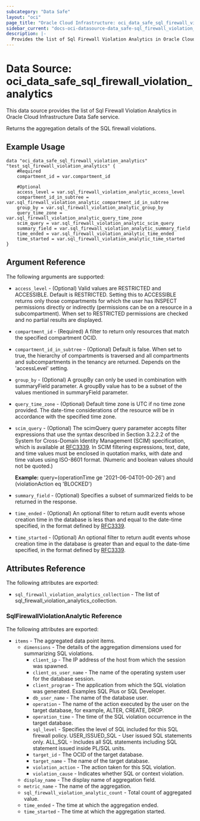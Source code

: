 ```yaml
---
subcategory: "Data Safe"
layout: "oci"
page_title: "Oracle Cloud Infrastructure: oci_data_safe_sql_firewall_violation_analytics"
sidebar_current: "docs-oci-datasource-data_safe-sql_firewall_violation_analytics"
description: |-
  Provides the list of Sql Firewall Violation Analytics in Oracle Cloud Infrastructure Data Safe service
---
```


# Data Source: oci_data_safe_sql_firewall_violation_analytics
This data source provides the list of Sql Firewall Violation Analytics in Oracle Cloud Infrastructure Data Safe service.

Returns the aggregation details of the SQL firewall violations.


## Example Usage

```hcl
data "oci_data_safe_sql_firewall_violation_analytics" "test_sql_firewall_violation_analytics" {
	#Required
	compartment_id = var.compartment_id

	#Optional
	access_level = var.sql_firewall_violation_analytic_access_level
	compartment_id_in_subtree = var.sql_firewall_violation_analytic_compartment_id_in_subtree
	group_by = var.sql_firewall_violation_analytic_group_by
	query_time_zone = var.sql_firewall_violation_analytic_query_time_zone
	scim_query = var.sql_firewall_violation_analytic_scim_query
	summary_field = var.sql_firewall_violation_analytic_summary_field
	time_ended = var.sql_firewall_violation_analytic_time_ended
	time_started = var.sql_firewall_violation_analytic_time_started
}
```

## Argument Reference

The following arguments are supported:

* `access_level` - (Optional) Valid values are RESTRICTED and ACCESSIBLE. Default is RESTRICTED. Setting this to ACCESSIBLE returns only those compartments for which the user has INSPECT permissions directly or indirectly (permissions can be on a resource in a subcompartment). When set to RESTRICTED permissions are checked and no partial results are displayed. 
* `compartment_id` - (Required) A filter to return only resources that match the specified compartment OCID.
* `compartment_id_in_subtree` - (Optional) Default is false. When set to true, the hierarchy of compartments is traversed and all compartments and subcompartments in the tenancy are returned. Depends on the 'accessLevel' setting. 
* `group_by` - (Optional) A groupBy can only be used in combination with summaryField parameter. A groupBy value has to be a subset of the values mentioned in summaryField parameter. 
* `query_time_zone` - (Optional) Default time zone is UTC if no time zone provided. The date-time considerations of the resource will be in accordance with the specified time zone. 
* `scim_query` - (Optional) The scimQuery query parameter accepts filter expressions that use the syntax described in Section 3.2.2.2 of the System for Cross-Domain Identity Management (SCIM) specification, which is available at [RFC3339](https://tools.ietf.org/html/draft-ietf-scim-api-12). In SCIM filtering expressions, text, date, and time values must be enclosed in quotation marks, with date and time values using ISO-8601 format. (Numeric and boolean values should not be quoted.)

	**Example:** query=(operationTime ge '2021-06-04T01-00-26') and (violationAction eq 'BLOCKED') 
* `summary_field` - (Optional) Specifies a subset of summarized fields to be returned in the response.
* `time_ended` - (Optional) An optional filter to return audit events whose creation time in the database is less than and equal to the date-time specified, in the format defined by [RFC3339](https://tools.ietf.org/html/rfc3339). 
* `time_started` - (Optional) An optional filter to return audit events whose creation time in the database is greater than and equal to the date-time specified, in the format defined by [RFC3339](https://tools.ietf.org/html/rfc3339). 


## Attributes Reference

The following attributes are exported:

* `sql_firewall_violation_analytics_collection` - The list of sql_firewall_violation_analytics_collection.

### SqlFirewallViolationAnalytic Reference

The following attributes are exported:

* `items` - The aggregated data point items.
	* `dimensions` - The details of the aggregation dimensions used for summarizing SQL violations.
		* `client_ip` - The IP address of the host from which the session was spawned.
		* `client_os_user_name` - The name of the operating system user for the database session.
		* `client_program` - The application from which the SQL violation was generated. Examples SQL Plus or SQL Developer.
		* `db_user_name` - The name of the database user.
		* `operation` - The name of the action executed by the user on the target database, for example, ALTER, CREATE, DROP.
		* `operation_time` - The time of the SQL violation occurrence in the target database.
		* `sql_level` - Specifies the level of SQL included for this SQL firewall policy. USER_ISSUED_SQL - User issued SQL statements only. ALL_SQL - Includes all SQL statements including SQL statement issued inside PL/SQL units. 
		* `target_id` - The OCID of the target database.
		* `target_name` - The name of the target database.
		* `violation_action` - The action taken for this SQL violation.
		* `violation_cause` - Indicates whether SQL or context violation.
	* `display_name` - The display name of aggregation field.
	* `metric_name` - The name of the aggregation.
	* `sql_firewall_violation_analytic_count` - Total count of aggregated value.
	* `time_ended` - The time at which the aggregation ended.
	* `time_started` - The time at which the aggregation started.

